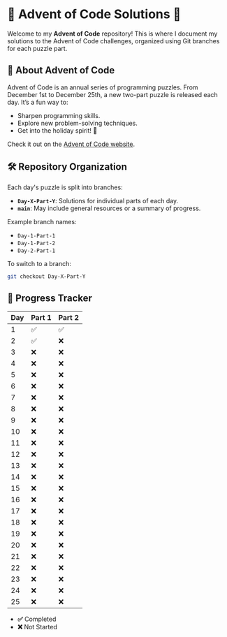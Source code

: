 # 🎄 Advent of Code Solutions 🎄

Welcome to my **Advent of Code** repository! This is where I document my solutions to the Advent of Code challenges, organized using Git branches for each puzzle part.

## 📅 About Advent of Code
Advent of Code is an annual series of programming puzzles. From December 1st to December 25th, a new two-part puzzle is released each day. It’s a fun way to:
- Sharpen programming skills.
- Explore new problem-solving techniques.
- Get into the holiday spirit! 🎅

Check it out on the [Advent of Code website](https://adventofcode.com).

## 🛠️ Repository Organization
Each day's puzzle is split into branches:
- **`Day-X-Part-Y`**: Solutions for individual parts of each day.
- **`main`**: May include general resources or a summary of progress.

Example branch names:
- `Day-1-Part-1`
- `Day-1-Part-2`
- `Day-2-Part-1`

To switch to a branch:
```bash
git checkout Day-X-Part-Y
```
## 🌟 Progress Tracker

| Day  | Part 1 | Part 2 |
|------|--------|--------|
| 1    | ✅ | ✅ |
| 2    | ✅ | ❌ |
| 3    | ❌ | ❌ |
| 4    | ❌ | ❌ |
| 5    | ❌ | ❌ |
| 6    | ❌ | ❌ |
| 7    | ❌ | ❌ |
| 8    | ❌ | ❌ |
| 9    | ❌ | ❌ |
| 10   | ❌ | ❌ |
| 11   | ❌ | ❌ |
| 12   | ❌ | ❌ |
| 13   | ❌ | ❌ |
| 14   | ❌ | ❌ |
| 15   | ❌ | ❌ |
| 16   | ❌ | ❌ |
| 17   | ❌ | ❌ |
| 18   | ❌ | ❌ |
| 19   | ❌ | ❌ |
| 20   | ❌ | ❌ |
| 21   | ❌ | ❌ |
| 22   | ❌ | ❌ |
| 23   | ❌ | ❌ |
| 24   | ❌ | ❌ |
| 25   | ❌ | ❌ |

- **✅** Completed
- **❌** Not Started
